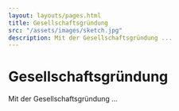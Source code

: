 ```yaml
---
layout: layouts/pages.html
title: Gesellschaftsgründung
src: "/assets/images/sketch.jpg"
description: Mit der Gesellschaftsgründung ...
---
```

# Gesellschaftsgründung 

Mit der Gesellschaftsgründung ...